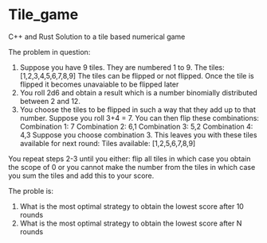 # Tile_game
C++ and Rust Solution to a tile based numerical game

The problem in question:
1. Suppose you have 9 tiles. They are numbered 1 to 9.
The tiles: [1,2,3,4,5,6,7,8,9]
The tiles can be flipped or not flipped. Once the tile is flipped it becomes unavaiable to be flipped later
2. You roll 2d6 and obtain a result which is a number binomially distributed between 2 and 12.
3. You choose the tiles to be flipped in such a way that they add up to that number.
Suppose you roll 3+4 = 7.
You can then flip these combinations:
Combination 1: 7
Combination 2: 6,1
Combination 3: 5,2
Combination 4: 4,3
Suppose you choose combination 3. This leaves you with these tiles available for next round:
Tiles available: [1,2,5,6,7,8,9]

You repeat steps 2-3 until you either: flip all tiles in which case you obtain the scope of 0 or you cannot make
the number from the tiles in which case you sum the tiles and add this to your score.

The proble is:
1. What is the most optimal strategy to obtain the lowest score after 10 rounds
2. What is the most optimal strategy to obtain the lowest score after N rounds

